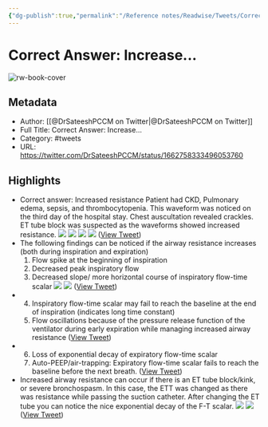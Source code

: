 ```yaml
---
{"dg-publish":true,"permalink":"/Reference notes/Readwise/Tweets/Correct Answer Increase.../"}
---
```


# Correct Answer: Increase...

![rw-book-cover](https://pbs.twimg.com/profile_images/1601453394727555072/NsQlcHPv.jpg)

## Metadata
- Author: [[@DrSateeshPCCM on Twitter\|@DrSateeshPCCM on Twitter]]
- Full Title: Correct Answer: Increase...
- Category: #tweets
- URL: https://twitter.com/DrSateeshPCCM/status/1662758333496053760

## Highlights
- Correct answer: Increased resistance
  Patient had CKD, Pulmonary edema, sepsis, and thrombocytopenia. This waveform was noticed on the third day of the hospital stay. Chest auscultation revealed crackles. ET tube block was suspected as the waveforms showed increased resistance. 
  ![](https://pbs.twimg.com/media/FxNNWR1acAAyUtc.jpg) 
  ![](https://pbs.twimg.com/media/FxNNWR9aMAI68x6.png) 
  ![](https://pbs.twimg.com/media/FxNNWR1aUAEXX5U.jpg) 
  ![](https://pbs.twimg.com/media/FxNNWR9aMAAjTjg.jpg) ([View Tweet](https://twitter.com/DrSateeshPCCM/status/1662758333496053760))
- The following findings can be noticed if the airway resistance increases (both during inspiration and expiration)
  1) Flow spike at the beginning of inspiration
  2) Decreased peak inspiratory flow
  3) Decreased slope/ more horizontal course of inspiratory flow-time scalar 
  ![](https://pbs.twimg.com/media/FxNNuc-aAAE4PsP.jpg) 
  ![](https://pbs.twimg.com/media/FxNNud4aEAEdeBm.jpg) ([View Tweet](https://twitter.com/DrSateeshPCCM/status/1662758336822128643))
- 4) Inspiratory flow-time scalar may fail to reach the baseline at the end of inspiration (indicates long time constant)
  5) Flow oscillations because of the pressure release function of the ventilator during early expiration while managing increased airway resistance ([View Tweet](https://twitter.com/DrSateeshPCCM/status/1662758340102070272))
- 6) Loss of exponential decay of expiratory flow-time scalar
  7) Auto-PEEP/air-trapping: Expiratory flow-time scalar fails to reach the baseline before the next breath. ([View Tweet](https://twitter.com/DrSateeshPCCM/status/1662758342643810304))
- Increased airway resistance can occur if there is an ET tube block/kink, or severe bronchospasm. In this case, the ETT was changed as there was resistance while passing the suction catheter. After changing the ET tube you can notice the nice exponential decay of the F-T scalar. 
  ![](https://pbs.twimg.com/media/FxNN28caYAEsAnG.jpg) 
  ![](https://pbs.twimg.com/media/FxNN28kaQAEmZCT.png) ([View Tweet](https://twitter.com/DrSateeshPCCM/status/1662758347890900993))
